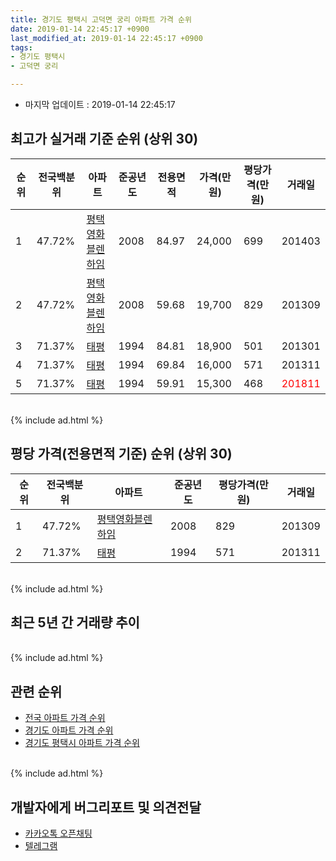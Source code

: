```yaml
---
title: 경기도 평택시 고덕면 궁리 아파트 가격 순위
date: 2019-01-14 22:45:17 +0900
last_modified_at: 2019-01-14 22:45:17 +0900
tags:
- 경기도 평택시
- 고덕면 궁리

---
```


* 마지막 업데이트 : 2019-01-14 22:45:17

## 최고가 실거래 기준 순위 (상위 30)


|순위|전국백분위|아파트|준공년도|전용면적|가격(만원)|평당가격(만원)|거래일|
|---|---|---|---|---|---|---|---|
|1|47.72%|[평택영화블렌하임](https://search.naver.com/search.naver?query=%EA%B2%BD%EA%B8%B0%EB%8F%84+%ED%8F%89%ED%83%9D%EC%8B%9C+%EA%B3%A0%EB%8D%95%EB%A9%B4+%EA%B6%81%EB%A6%AC+%ED%8F%89%ED%83%9D%EC%98%81%ED%99%94%EB%B8%94%EB%A0%8C%ED%95%98%EC%9E%84)|2008|84.97|24,000|699|201403|
|2|47.72%|[평택영화블렌하임](https://search.naver.com/search.naver?query=%EA%B2%BD%EA%B8%B0%EB%8F%84+%ED%8F%89%ED%83%9D%EC%8B%9C+%EA%B3%A0%EB%8D%95%EB%A9%B4+%EA%B6%81%EB%A6%AC+%ED%8F%89%ED%83%9D%EC%98%81%ED%99%94%EB%B8%94%EB%A0%8C%ED%95%98%EC%9E%84)|2008|59.68|19,700|829|201309|
|3|71.37%|[태평](https://search.naver.com/search.naver?query=%EA%B2%BD%EA%B8%B0%EB%8F%84+%ED%8F%89%ED%83%9D%EC%8B%9C+%EA%B3%A0%EB%8D%95%EB%A9%B4+%EA%B6%81%EB%A6%AC+%ED%83%9C%ED%8F%89)|1994|84.81|18,900|501|201301|
|4|71.37%|[태평](https://search.naver.com/search.naver?query=%EA%B2%BD%EA%B8%B0%EB%8F%84+%ED%8F%89%ED%83%9D%EC%8B%9C+%EA%B3%A0%EB%8D%95%EB%A9%B4+%EA%B6%81%EB%A6%AC+%ED%83%9C%ED%8F%89)|1994|69.84|16,000|571|201311|
|5|71.37%|[태평](https://search.naver.com/search.naver?query=%EA%B2%BD%EA%B8%B0%EB%8F%84+%ED%8F%89%ED%83%9D%EC%8B%9C+%EA%B3%A0%EB%8D%95%EB%A9%B4+%EA%B6%81%EB%A6%AC+%ED%83%9C%ED%8F%89)|1994|59.91|15,300|468|<span style="color:red">201811</span>|


<br>
{% include ad.html %}
<br>

## 평당 가격(전용면적 기준) 순위 (상위 30)


|순위|전국백분위|아파트|준공년도|평당가격(만원)|거래일|
|---|---|---|---|---|---|
|1|47.72%|[평택영화블렌하임](https://search.naver.com/search.naver?query=%EA%B2%BD%EA%B8%B0%EB%8F%84+%ED%8F%89%ED%83%9D%EC%8B%9C+%EA%B3%A0%EB%8D%95%EB%A9%B4+%EA%B6%81%EB%A6%AC+%ED%8F%89%ED%83%9D%EC%98%81%ED%99%94%EB%B8%94%EB%A0%8C%ED%95%98%EC%9E%84)|2008|829|201309|
|2|71.37%|[태평](https://search.naver.com/search.naver?query=%EA%B2%BD%EA%B8%B0%EB%8F%84+%ED%8F%89%ED%83%9D%EC%8B%9C+%EA%B3%A0%EB%8D%95%EB%A9%B4+%EA%B6%81%EB%A6%AC+%ED%83%9C%ED%8F%89)|1994|571|201311|


<br>
{% include ad.html %}
<br>

## 최근 5년 간 거래량 추이


<div style="width:100%;">
    <canvas id="deal_progress" height="250"></canvas>
</div>

<script>
new Chart(document.getElementById("deal_progress"), {
    type: 'line',
    data: {
        labels: ['201401','201402','201403','201404','201405','201406','201407','201408','201409','201410','201411','201412','201501','201502','201503','201504','201505','201506','201507','201508','201509','201510','201511','201512','201601','201602','201603','201604','201605','201606','201607','201608','201609','201610','201611','201612','201701','201702','201703','201704','201705','201706','201707','201708','201709','201710','201711','201712','201801','201802','201803','201804','201805','201806','201807','201808','201809','201810','201811','201812','201901'],
        datasets: [{
            label: '실거래 수',
            pointRadius: 1,
            data: [12, 13, 12, 15, 20, 17, 14, 22, 21, 15, 8, 18, 15, 20, 21, 16, 28, 24, 26, 12, 17, 29, 13, 8, 10, 9, 11, 8, 12, 9, 9, 14, 13, 16, 6, 8, 3, 9, 6, 10, 12, 8, 12, 4, 16, 8, 8, 9, 6, 3, 5, 11, 4, 7, 4, 6, 10, 13, 9, 4, 0],
            borderColor: "rgba(255, 201, 14, 1)",
            backgroundColor: "rgba(255, 201, 14, 0.5)",
            fill: true,
        }]
    },
    options: {
        responsive: true,
        title: {
            display: true,
            text: '5년간 거래량 추이'
        },
        tooltips: {
            mode: 'index',
            intersect: false,
        },
        hover: {
            mode: 'nearest',
            intersect: true
        },
        scales: {
            xAxes: [{
                display: true,
                scaleLabel: {
                    display: true,
                    labelString: '년/월'
                }
            }],
            yAxes: [{
                display: true,
                ticks: {
                    suggestedMin: 0,
                },
                scaleLabel: {
                    display: true,
                    labelString: '실거래 수'
                }
            }]
        }
    }
});

</script>


<br>
{% include ad.html %}
<br>

## 관련 순위

- [전국 아파트 가격 순위](https://inasie.github.io/apt-ranking/전국)
- [경기도 아파트 가격 순위](https://inasie.github.io/apt-ranking/경기도)
- [경기도 평택시 아파트 가격 순위](https://inasie.github.io/apt-ranking/경기도-평택시)


<br>
{% include ad.html %}
<br>

## 개발자에게 버그리포트 및 의견전달

- [카카오톡 오픈채팅](https://open.kakao.com/o/gLJUAP4)
- [텔레그램](https://t.me/inasie)

